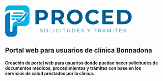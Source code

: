 <img src="./apps/client/public/logos/LOGO-HORIZONTAL-TRANS-130-X-130-PX.png" alt="logo-portal-web">

## Portal web para usuarios de clínica Bonnadona

#### Creación de portal web para usuarios donde puedan hacer solicitudes de documentos médicos, procedimientos y trámites con base en los servicios de salud prestados por la clínica.
